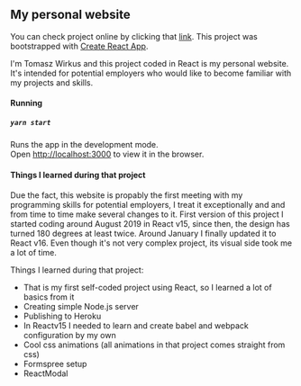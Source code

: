 ## My personal website

You can check project online by clicking that [link](https://tomasz-wirkus.herokuapp.com/).
This project was bootstrapped with [Create React App](https://github.com/facebook/create-react-app).

I'm Tomasz Wirkus and this project coded in React is my personal website. It's intended for potential employers who would like to become familiar with my projects and skills.

#### Running

##### `yarn start`

Runs the app in the development mode.<br />
Open [http://localhost:3000](http://localhost:3000) to view it in the browser.

#### Things I learned during that project

Due the fact, this website is propably the first meeting with my programming skills for potential employers, I treat it exceptionally and and from time to time make several changes to it. First version of this project I started coding around August 2019 in React v15, since then, the design has turned 180 degrees at least twice. Around January I finally updated it to React v16. Even though it's not very complex project, its visual side took me a lot of time.

Things I learned during that project:

- That is my first self-coded project using React, so I learned a lot of basics from it
- Creating simple Node.js server
- Publishing to Heroku
- In Reactv15 I needed to learn and create babel and webpack configuration by my own
- Cool css animations (all animations in that project comes straight from css)
- Formspree setup
- ReactModal
